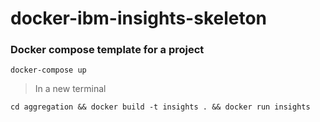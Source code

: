 # docker-ibm-insights-skeleton

### Docker compose template for a project

```
docker-compose up
```

> In a new terminal

```
cd aggregation && docker build -t insights . && docker run insights
```
